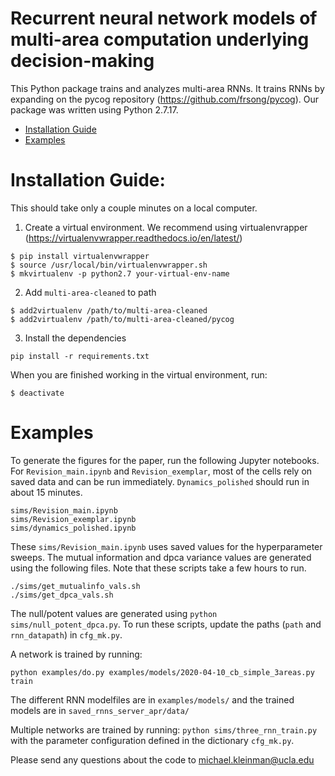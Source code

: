 # Recurrent neural network models of multi-area computation underlying decision-making

This Python package trains and analyzes multi-area RNNs. It trains RNNs by expanding on the pycog repository (https://github.com/frsong/pycog). Our package was written using Python 2.7.17.

- [Installation Guide](#installation-guide)
- [Examples](#examples)

# Installation Guide:
This should take only a couple minutes on a local computer.

1. Create a virtual environment. We recommend using virtualenvrapper (https://virtualenvwrapper.readthedocs.io/en/latest/)

```
$ pip install virtualenvwrapper
$ source /usr/local/bin/virtualenvwrapper.sh
$ mkvirtualenv -p python2.7 your-virtual-env-name
```
2. Add `multi-area-cleaned` to path

```
$ add2virtualenv /path/to/multi-area-cleaned
$ add2virtualenv /path/to/multi-area-cleaned/pycog
```

3. Install the dependencies
```
pip install -r requirements.txt
```

When you are finished working in the virtual environment, run:
```
$ deactivate
```

# Examples
To generate the figures for the paper, run the following Jupyter notebooks. For `Revision_main.ipynb` and `Revision_exemplar`, most of the cells rely on saved data and can be run immediately. `Dynamics_polished` should run in about 15 minutes.

```
sims/Revision_main.ipynb
sims/Revision_exemplar.ipynb
sims/dynamics_polished.ipynb
```

These `sims/Revision_main.ipynb` uses saved values for the hyperparameter sweeps. The mutual information and dpca variance values are generated using the following files. Note that these scripts take a few hours to run.

```
./sims/get_mutualinfo_vals.sh
./sims/get_dpca_vals.sh
```

The null/potent values are generated using `python sims/null_potent_dpca.py`. To run these scripts, update the paths (`path` and `rnn_datapath`) in `cfg_mk.py`.

A network is trained by running:
```
python examples/do.py examples/models/2020-04-10_cb_simple_3areas.py train
```

The different RNN modelfiles are in `examples/models/` and the trained models are in `saved_rnns_server_apr/data/`

Multiple networks are trained by running: `python sims/three_rnn_train.py` with the parameter configuration defined in the dictionary `cfg_mk.py`.

Please send any questions about the code to michael.kleinman@ucla.edu


